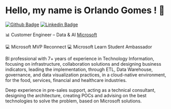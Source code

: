 # Hello, my name is Orlando Gomes ! 👋

[![Github Badge](https://img.shields.io/badge/-Github-000?style=flat-square&logo=Github&logoColor=white&link=https://github.com/orlandogomes)](https://github.com/orlandogomes)
[![Linkedin Badge](https://img.shields.io/badge/-LinkedIn-blue?style=flat-square&logo=Linkedin&logoColor=white&link=https://www.linkedin.com/in/orlandomariano)](https://www.linkedin.com/in/orlandomariano)

📊 Customer Engineer – Data & AI <a href="https://github.com/microsoft">Microsoft</a>

💻 Microsoft MVP Reconnect
💻 Microsoft Learn Student Ambassador

BI professional with 7+ years of experience in Technology Information, focusing on infrastructure, collaboration solutions and designing business indicators, leading the implementation, through ETL, Data Warehouse, governance, and data visualization practices, in a cloud-native environment, for the food, services, financial and healthcare industries. 

Deep experience in pre-sales support, acting as a technical consultant, designing the architecture, creating POCs and advising on the best technologies to solve the problem, based on Microsoft solutions.
